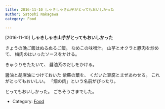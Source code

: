 ```yaml
---
title: 2016-11-10 しゃきしゃき山芋がとってもおいしかった
author: Satoshi Nakagawa
category: Food

---
```


[2016-11-10] **しゃきしゃき山芋がとってもおいしかった** 

 きょうの晩ご飯はぬるぬるご飯。
なめこの味噌汁。
山芋とオクラと豚肉を炒めて、
梅肉のはいったソースをかける。

 きゅうりをたたいて、
醤油系のだしをかける。

 醤油と胡麻油につけておいた
紫蘇の葉を、
くだいた豆腐とまぜあわせる。
これがとってもおいしい。
「畑の肉」という名前がぴったり。

 とってもおいしかった。
ごちそうさまでした。

- Category: [Food](https://merapano.github.io/categories.html#Food)

